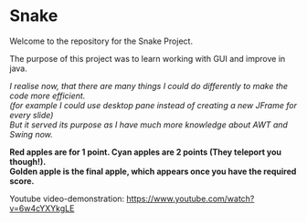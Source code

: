# Snake  
Welcome to the repository for the Snake Project.  
  
The purpose of this project was to learn working with GUI and improve in java.  
  
_I realise now, that there are many things I could do differently to make the code more efficient.  
(for example I could use desktop pane instead of creating a new JFrame for every slide)  
But it served its purpose as I have much more knowledge about AWT and Swing now._  
  
  
**Red apples are for 1 point. Cyan apples are 2 points (They teleport you though!).  
Golden apple is the final apple, which appears once you have the required score.**  

Youtube video-demonstration: https://www.youtube.com/watch?v=6w4cYXYkgLE

